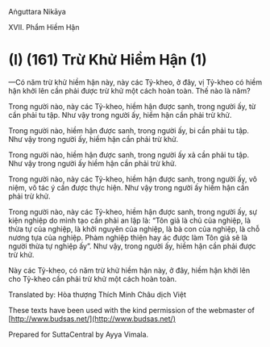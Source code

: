  

Aṅguttara Nikāya

XVII. Phẩm Hiềm Hận

# (I) (161) Trừ Khử Hiềm Hận (1)

—Có năm trừ khử hiềm hận này, này các Tỷ-kheo, ở đây, vị Tỷ-kheo có hiềm hận khởi lên cần phải được trừ khử một cách hoàn toàn. Thế nào là năm?

Trong người nào, này các Tỷ-kheo, hiềm hận được sanh, trong người ấy, từ cần phải tu tập. Như vậy trong người ấy, hiềm hận cần phải trừ khử.

Trong người nào, hiềm hận được sanh, trong người ấy, bi cần phải tu tập. Như vậy trong người ấy, hiềm hận cần phải trừ khử.

Trong người nào, hiềm hận được sanh, trong người ấy xả cần phải tu tập. Như vậy trong người ấy hiềm hận cần phải trừ khử.

Trong người nào, này các Tỷ-kheo, hiềm hận được sanh, trong người ấy, vô niệm, vô tác ý cần được thực hiện. Như vậy trong người ấy hiềm hận cần phải trừ khử.

Trong người nào, này các Tỷ-kheo, hiềm hận được sanh, trong người ấy, sự kiện nghiệp do mình tạo cần phải an lập là: “Tôn giả là chủ của nghiệp, là thừa tự của nghiệp, là khởi nguyên của nghiệp, là bà con của nghiệp, là chỗ nương tựa của nghiệp. Phàm nghiệp thiện hay ác được làm Tôn giả sẽ là người thừa tự nghiệp ấy”. Như vậy, trong người ấy, hiềm hận cần phải được trừ khử.

Này các Tỷ-kheo, có năm trừ khử hiềm hận này, ở đây, hiềm hận khởi lên cho Tỷ-kheo cần phải trừ khử một cách hoàn toàn.

Translated by: Hòa thượng Thích Minh Châu dịch Việt

These texts have been used with the kind permission of the webmaster of [http://www.budsas.net/](http://www.budsas.net/)

Prepared for SuttaCentral by Ayya Vimala.